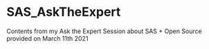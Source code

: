 # SAS_AskTheExpert
Contents from my Ask the Expert Session about SAS + Open Source provided on March 11th 2021
